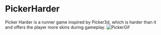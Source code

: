 # PickerHarder
Picker Harder is a runner game inspired by Picker3d, which is harder than it and offers the player more skins during gameplay.
![PickerGif](https://user-images.githubusercontent.com/93486345/177016500-9a7c7e29-2ce0-4793-8fc3-bf48620b6039.gif)
